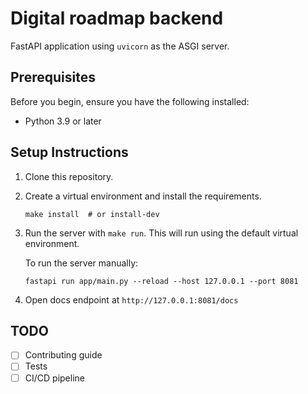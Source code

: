 # Digital roadmap backend

FastAPI application using `uvicorn` as the ASGI server.

## Prerequisites

Before you begin, ensure you have the following installed:

- Python 3.9 or later

## Setup Instructions

1. Clone this repository.
2. Create a virtual environment and install the requirements.

    ```shell
    make install  # or install-dev
    ```

3. Run the server with `make run`. This will run using the default virtual environment.

    To run the server manually:
    ```
    fastapi run app/main.py --reload --host 127.0.0.1 --port 8081
    ```

4. Open docs endpoint at `http://127.0.0.1:8081/docs`

## TODO

- [ ] Contributing guide
- [ ] Tests
- [ ] CI/CD pipeline
